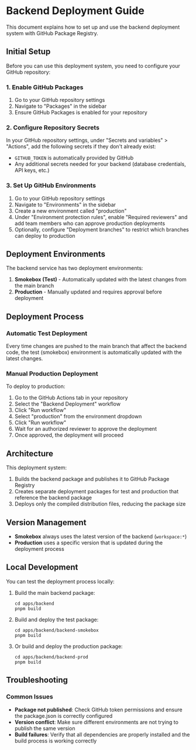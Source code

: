 # Backend Deployment Guide

This document explains how to set up and use the backend deployment system with GitHub Package Registry.

## Initial Setup

Before you can use this deployment system, you need to configure your GitHub repository:

### 1. Enable GitHub Packages

1. Go to your GitHub repository settings
2. Navigate to "Packages" in the sidebar
3. Ensure GitHub Packages is enabled for your repository

### 2. Configure Repository Secrets

In your GitHub repository settings, under "Secrets and variables" > "Actions", add the following secrets if they don't already exist:

- `GITHUB_TOKEN` is automatically provided by GitHub
- Any additional secrets needed for your backend (database credentials, API keys, etc.)

### 3. Set Up GitHub Environments

1. Go to your GitHub repository settings
2. Navigate to "Environments" in the sidebar
3. Create a new environment called "production"
4. Under "Environment protection rules", enable "Required reviewers" and add team members who can approve production deployments
5. Optionally, configure "Deployment branches" to restrict which branches can deploy to production

## Deployment Environments

The backend service has two deployment environments:

1. **Smokebox (Test)** - Automatically updated with the latest changes from the main branch
2. **Production** - Manually updated and requires approval before deployment

## Deployment Process

### Automatic Test Deployment

Every time changes are pushed to the main branch that affect the backend code, the test (smokebox) environment is automatically updated with the latest changes.

### Manual Production Deployment

To deploy to production:

1. Go to the GitHub Actions tab in your repository
2. Select the "Backend Deployment" workflow
3. Click "Run workflow"
4. Select "production" from the environment dropdown
5. Click "Run workflow"
6. Wait for an authorized reviewer to approve the deployment
7. Once approved, the deployment will proceed

## Architecture

This deployment system:

1. Builds the backend package and publishes it to GitHub Package Registry
2. Creates separate deployment packages for test and production that reference the backend package
3. Deploys only the compiled distribution files, reducing the package size

## Version Management

- **Smokebox** always uses the latest version of the backend (`workspace:*`)
- **Production** uses a specific version that is updated during the deployment process

## Local Development

You can test the deployment process locally:

1. Build the main backend package:
   ```
   cd apps/backend
   pnpm build
   ```

2. Build and deploy the test package:
   ```
   cd apps/backend/backend-smokebox
   pnpm build
   ```

3. Or build and deploy the production package:
   ```
   cd apps/backend/backend-prod
   pnpm build
   ```

## Troubleshooting

### Common Issues

- **Package not published**: Check GitHub token permissions and ensure the package.json is correctly configured
- **Version conflict**: Make sure different environments are not trying to publish the same version
- **Build failures**: Verify that all dependencies are properly installed and the build process is working correctly 